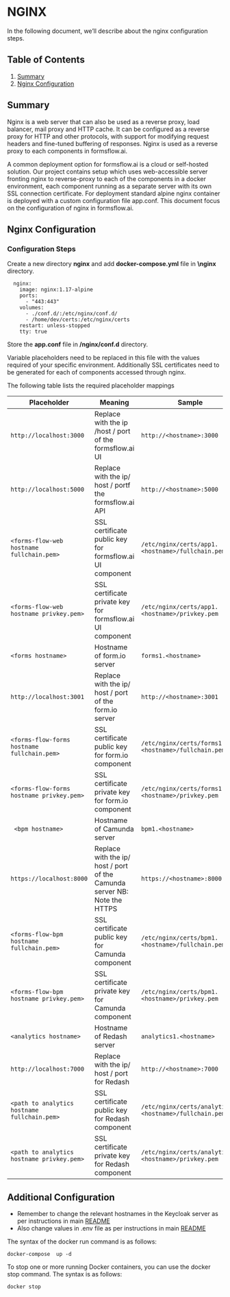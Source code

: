 # NGINX
In the following document, we’ll describe about the nginx configuration steps.

## Table of Contents
1. [ Summary](#summary)
2. [Nginx Configuration](#nginx-configuration)


## Summary

Nginx is a web server that can also be used as a reverse proxy, load balancer, mail proxy and HTTP cache. It can be configured as a reverse proxy for HTTP and other protocols, with support for modifying request headers and fine-tuned buffering of responses. Nginx is used as a reverse proxy to each components in formsflow.ai.

A common deployment option for formsflow.ai is a cloud or self-hosted solution. Our project contains setup which uses web-accessible server fronting nginx to reverse-proxy to each of the components in a docker environment, each component running as a separate server with its own SSL connection certificate. For deployment standard alpine nginx container is deployed with a custom configuration file app.conf. This document focus on the configuration of nginx in formsflow.ai.



## Nginx Configuration
### Configuration Steps

Create a new directory **nginx** and add **docker-compose.yml** file in **\nginx** directory.

```
  nginx:
    image: nginx:1.17-alpine
    ports:
      - "443:443"
    volumes:
      - ./conf.d/:/etc/nginx/conf.d/
      - /home/dev/certs:/etc/nginx/certs
    restart: unless-stopped
    tty: true
```

Store the **app.conf** file in **/nginx/conf.d** directory. 

Variable placeholders need to be replaced in this file with the values required of your specific environment. Additionally SSL certificates need to be generated for each of components accessed through nginx.

 The following table lists the required placeholder mappings


Placeholder | Meaning | Sample 
--- | --- | --- 
`http://localhost:3000`| Replace with the ip /host / port of the formsflow.ai UI|   `http://<hostname>:3000`
`http://localhost:5000` | Replace with the ip/ host / portf the formsflow.ai API|  `http://<hostname>:5000`
`<forms-flow-web hostname fullchain.pem>`|SSL certificate public key for formsflow.ai UI component|`/etc/nginx/certs/app1.<hostname>/fullchain.pem`
`<forms-flow-web hostname privkey.pem>`|SSL certificate private key for formsflow.ai UI component| `/etc/nginx/certs/app1.<hostname>/privkey.pem`
`<forms hostname>`| Hostname of form.io server | `forms1.<hostname>`
`http://localhost:3001`| Replace with the ip/ host / port of the form.io server|  `http://<hostname>:3001`
`<forms-flow-forms hostname fullchain.pem>`|SSL certificate public key for form.io component| `/etc/nginx/certs/forms1.<hostname>/fullchain.pem`
`<forms-flow-forms hostname privkey.pem>`|SSL certificate private key for form.io component| `/etc/nginx/certs/forms1.<hostname>/privkey.pem`
` <bpm hostname>`| Hostname of Camunda server | `bpm1.<hostname>`
`https://localhost:8000`| Replace with the ip/ host / port of the Camunda server NB: Note the HTTPS | `https://<hostname>:8000`
`<forms-flow-bpm hostname fullchain.pem>`|SSL certificate public key for Camunda component| `/etc/nginx/certs/bpm1.<hostname>/fullchain.pem`
`<forms-flow-bpm hostname privkey.pem>`|SSL certificate private key for Camunda component| `/etc/nginx/certs/bpm1.<hostname>/privkey.pem`
`<analytics hostname>`| Hostname of Redash server |  `analytics1.<hostname>`
`http://localhost:7000`| Replace with the ip/ host / port for Redash |  `http://<hostname>:7000`
`<path to analytics hostname fullchain.pem>`|SSL certificate public key for Redash component| `/etc/nginx/certs/analytics1.<hostname>/fullchain.pem`
`<path to analytics hostname privkey.pem>`|SSL certificate private key for Redash component| `/etc/nginx/certs/analytics1.<hostname>/privkey.pem`
 

Additional Configuration
-------------------------

  - Remember to change the relevant hostnames in the Keycloak server as per instructions in main [README](../../docker/README.md)
  - Also change values in .env file as per instructions in main [README](../../docker/README.md)
 


The syntax of the docker run command is as follows:
```
docker-compose  up -d	
```

To stop one or more running Docker containers, you can use the docker stop command. The syntax is as follows: 
```
docker stop
```






